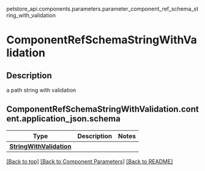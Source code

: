petstore_api.components.parameters.parameter_component_ref_schema_string_with_validation
# ComponentRefSchemaStringWithValidation

## Description
a path string with validation
## <a id="parameter_component_ref_schema_string_with_validationorg.openapijsonschematools.codegen.model.CodegenKey@90ce2635contentapplication_jsonschema" >ComponentRefSchemaStringWithValidation.content.application_json.schema</a>
Type | Description  | Notes
------------- | ------------- | -------------
[**StringWithValidation**](../../components/schema/string_with_validation.StringWithValidation.md) |  | 


[[Back to top]](#top) [[Back to Component Parameters]](../../../README.md#Component-Parameters) [[Back to README]](../../../README.md)
